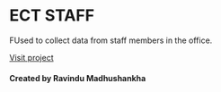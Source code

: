 # ECT STAFF

FUsed to collect data from staff members in the office.

[Visit project](https://gdoop.us/slpa-ect)

#### Created by Ravindu Madhushankha
